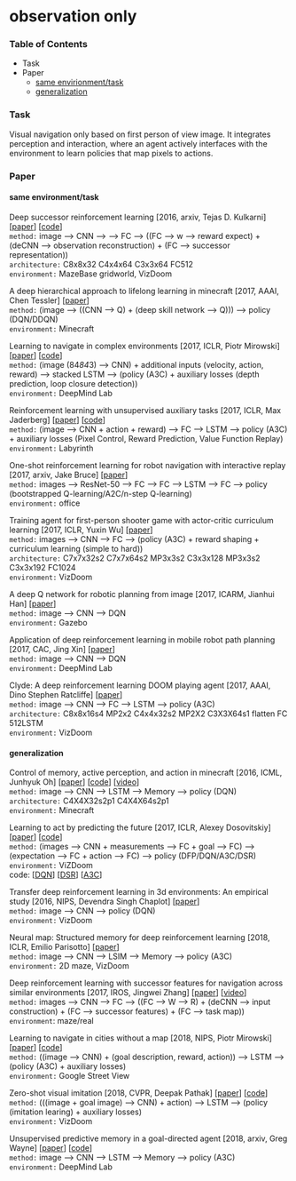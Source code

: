 # observation only

### Table of Contents
- Task
- Paper
  - <a href="#same">same envirionment/task</a>
  - <a href="#unseen">generalization</a>
  
### Task
Visual navigation only based on first person of view image. It integrates perception and interaction, where an agent actively interfaces with the environment to learn policies that map pixels to actions.

### Paper

#### <a name="same">same environment/task</a>

Deep successor reinforcement learning \[2016, arxiv, Tejas D. Kulkarni\] \[[paper](https://arxiv.org/pdf/1606.02396.pdf)\] \[[code](https://github.com/Ardavans/DSR)\]<br/>
`method:` image --> CNN --> --> FC --> ((FC --> w --> reward expect) + (deCNN --> observation reconstruction) + (FC --> successor representation))<br/>
`architecture:` C8x8x32 C4x4x64 C3x3x64 FC512<br/>
`environment:` MazeBase gridworld, VizDoom

A deep hierarchical approach to lifelong learning in minecraft \[2017, AAAI, Chen Tessler\] \[[paper](https://www.aaai.org/ocs/index.php/AAAI/AAAI17/paper/download/14630/13950)\]<br/>
`method:` (image --> ((CNN --> Q) + (deep skill network --> Q))) --> policy (DQN/DDQN)<br/>
`environment:` Minecraft

Learning to navigate in complex environments \[2017, ICLR, Piotr Mirowski\] \[[paper](https://arxiv.org/pdf/1611.03673.pdf)\] \[[code](https://github.com/tgangwani/GA3C-DeepNavigation)\]<br/>
`method:` (image (84*84*3) --> CNN) + additional inputs (velocity, action, reward) --> stacked LSTM --> (policy (A3C) + auxiliary losses (depth prediction, loop closure detection)) <br/>
`environment:` DeepMind Lab

Reinforcement learning with unsupervised auxiliary tasks \[2017, ICLR, Max Jaderberg\] \[[paper](https://arxiv.org/pdf/1611.05397.pdf)\] \[[code](https://github.com/miyosuda/unreal)\]<br/>
`method:` (image --> CNN + action + reward) --> FC --> LSTM --> policy (A3C) + auxiliary losses (Pixel Control, Reward Prediction, Value Function Replay)<br/>
`environment:` Labyrinth

One-shot reinforcement learning for robot navigation with interactive replay \[2017, arxiv, Jake Bruce\] \[[paper](https://arxiv.org/pdf/1711.10137.pdf)\]<br/>
`method:` images --> ResNet-50 --> FC --> FC --> LSTM --> FC --> policy (bootstrapped Q-learning/A2C/n-step Q-learning)<br/>
`environment:` office

Training agent for first-person shooter game with actor-critic curriculum learning \[2017, ICLR, Yuxin Wu\] \[[paper](https://openreview.net/pdf?id=Hk3mPK5gg)\]<br/>
`method:` images --> CNN --> FC --> (policy (A3C) + reward shaping + curriculum learning (simple to hard))<br/>
`architecture:` C7x7x32s2 C7x7x64s2 MP3x3s2 C3x3x128 MP3x3s2 C3x3x192 FC1024<br/>
`environment:` VizDoom

A deep Q network for robotic planning from image \[2017, ICARM, Jianhui Han\] \[[paper](https://ieeexplore.ieee.org/stamp/stamp.jsp?tp=&arnumber=8273235)\]<br/>
`method:` image --> CNN --> DQN<br/>
`environment:` Gazebo

Application of deep reinforcement learning in mobile robot path planning \[2017, CAC, Jing Xin\] \[[paper](https://ieeexplore.ieee.org/stamp/stamp.jsp?tp=&arnumber=8244061)\]<br/>
`method:` image --> CNN --> DQN<br/>
`environment:` DeepMind Lab

Clyde: A deep reinforcement learning DOOM playing agent \[2017, AAAI, Dino Stephen Ratcliffe\] \[[paper](https://www.aaai.org/ocs/index.php/WS/AAAIW17/paper/viewPaper/15130)\]<br/>
`method:` image --> CNN --> FC --> LSTM --> policy (A3C)<br/>
`architecture:` C8x8x16s4 MP2x2 C4x4x32s2 MP2X2 C3X3X64s1 flatten FC 512LSTM<br/>
`environment:` VizDoom

#### <a name="unseen">generalization</a>

Control of memory, active perception, and action in minecraft \[2016, ICML, Junhyuk Oh\] \[[paper](https://arxiv.org/pdf/1605.09128.pdf)\] \[[code](https://github.com/junhyukoh/icml2016-minecraft)\] \[[video](https://sites.google.com/a/umich.edu/junhyuk-oh/icml2016-minecraft)\]<br/>
`method:` image --> CNN --> LSTM --> Memory --> policy (DQN)<br/>
`architecture:` C4X4X32s2p1 C4X4X64s2p1<br/>
`environment:` Minecraft

Learning to act by predicting the future \[2017, ICLR, Alexey Dosovitskiy\] \[[paper](https://arxiv.org/pdf/1611.01779.pdf)\] \[[code](https://github.com/intel-isl/DirectFuturePrediction)\] <br/>
`method:` (images --> CNN + measurements --> FC + goal --> FC) --> (expectation --> FC + action --> FC) --> policy (DFP/DQN/A3C/DSR)<br/>
`environment:` ViZDoom<br/>
code: \[[DQN](https://github.com/kuz/DeepMind-Atari-Deep-Q-Learner)\] \[[DSR](https://github.com/Ardavans/DSR)\] \[[A3C](https://github.com/muupan/async-rl)\]

Transfer deep reinforcement learning in 3d environments: An empirical study \[2016, NIPS, Devendra Singh Chaplot\] \[[paper](http://www.cs.cmu.edu/~rsalakhu/papers/DeepRL_Transfer.pdf)\]<br/>
`method:` image --> CNN --> policy (DQN)<br/>
`environment:` VizDoom

Neural map: Structured memory for deep reinforcement learning \[2018, ICLR, Emilio Parisotto\] \[[paper](https://arxiv.org/pdf/1702.08360.pdf)\]<br/>
`method:` image --> CNN --> LSIM --> Memory --> policy (A3C)<br/>
`environment:` 2D maze, VizDoom

Deep reinforcement learning with successor features for navigation across similar environments \[2017, IROS, Jingwei Zhang\] \[[paper](https://arxiv.org/pdf/1612.05533.pdf)\] \[[video](https://youtu.be/WcCcdkhgjdY)\]<br/>
`method:` images --> CNN --> FC --> ((FC --> W --> R) + (deCNN --> input construction) + (FC --> successor features) + (FC --> task map))<br/>
`environment`: maze/real

Learning to navigate in cities without a map \[2018, NIPS, Piotr Mirowski\] \[[paper](https://papers.nips.cc/paper/7509-learning-to-navigate-in-cities-without-a-map.pdf)\] \[[code](https://github.com/deepmind/streetlearn)\]<br/>
`method:` ((image --> CNN) + (goal description, reward, action)) --> LSTM --> (policy (A3C) + auxiliary losses)<br/>
`environment:` Google Street View

Zero-shot visual imitation \[2018, CVPR, Deepak Pathak\] \[[paper](http://openaccess.thecvf.com/content_cvpr_2018_workshops/papers/w40/Pathak_Zero-Shot_Visual_Imitation_CVPR_2018_paper.pdf)\] \[[code](https://github.com/pathak22/zeroshot-imitation)\]<br/>
`method:` (((image + goal image) --> CNN) + action) --> LSTM --> (policy (imitation learing) + auxiliary losses)<br/>
`environment:` VizDoom

Unsupervised predictive memory in a goal-directed agent \[2018, arxiv, Greg Wayne\] \[[paper](https://arxiv.org/pdf/1803.10760.pdf)\] \[[code](https://github.com/yosider/merlin)\]<br/>
`method:` image --> CNN --> LSTM --> Memory --> policy (A3C)<br/>
`environment:` DeepMind Lab

